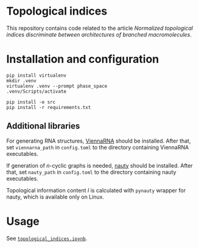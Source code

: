 # Topological indices

This repository contains code related to the article _Normalized topological indices discriminate between architectures of branched macromolecules_.


# Installation and configuration

```
pip install virtualenv
mkdir .venv
virtualenv .venv --prompt phase_space
.venv/Scripts/activate

pip install -e src
pip install -r requirements.txt
```

## Additional libraries

For generating RNA structures, [ViennaRNA](https://www.tbi.univie.ac.at/RNA/) should be installed. After that, set `viennarna_path` in `config.toml` to the directory containing ViennaRNA executables.

If generation of $n$-cyclic graphs is needed, [nauty](https://pallini.di.uniroma1.it/) should be installed. After that, set `nauty_path` in `config.toml` to the directory containing nauty executables.

Topological information content $I$ is calculated with `pynauty` wrapper for nauty, which is available only on Linux.

# Usage

See [`topological_indices.ipynb`](topological_indices.ipynb).
